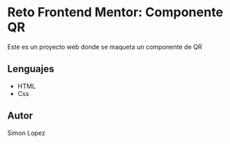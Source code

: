 # Reto Frontend Mentor: Componente QR

Este es un proyecto web donde se maqueta un componente de QR

## Lenguajes

- HTML
- Css

## Autor

Simon Lopez


